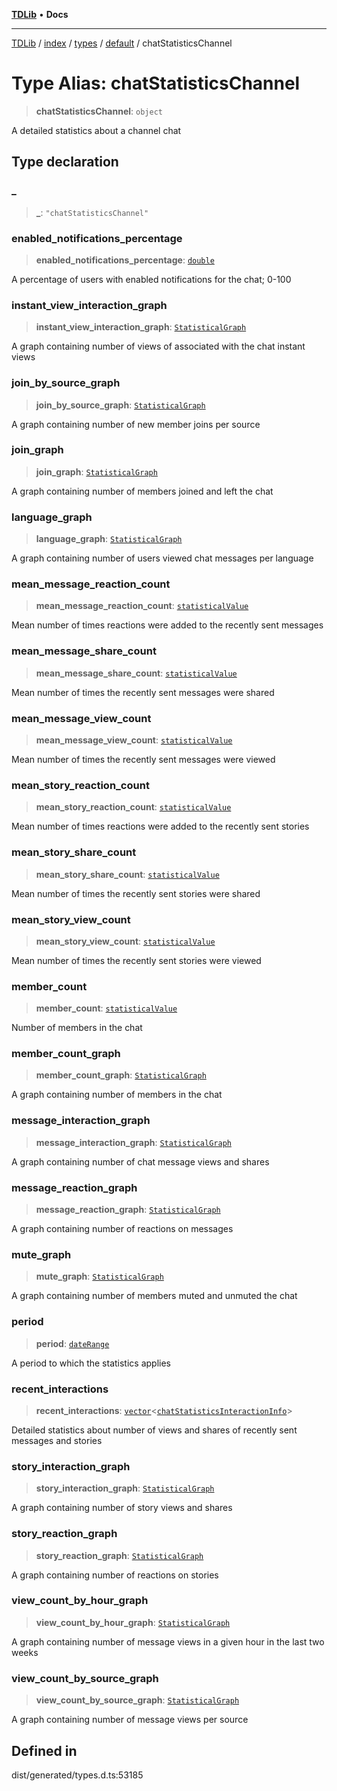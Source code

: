 [**TDLib**](../../../../../../README.md) • **Docs**

***

[TDLib](../../../../../../modules.md) / [index](../../../../../README.md) / [types](../../../README.md) / [default](../README.md) / chatStatisticsChannel

# Type Alias: chatStatisticsChannel

> **chatStatisticsChannel**: `object`

A detailed statistics about a channel chat

## Type declaration

### \_

> **\_**: `"chatStatisticsChannel"`

### enabled\_notifications\_percentage

> **enabled\_notifications\_percentage**: [`double`](double.md)

A percentage of users with enabled notifications for the chat; 0-100

### instant\_view\_interaction\_graph

> **instant\_view\_interaction\_graph**: [`StatisticalGraph`](StatisticalGraph.md)

A graph containing number of views of associated with the chat instant views

### join\_by\_source\_graph

> **join\_by\_source\_graph**: [`StatisticalGraph`](StatisticalGraph.md)

A graph containing number of new member joins per source

### join\_graph

> **join\_graph**: [`StatisticalGraph`](StatisticalGraph.md)

A graph containing number of members joined and left the chat

### language\_graph

> **language\_graph**: [`StatisticalGraph`](StatisticalGraph.md)

A graph containing number of users viewed chat messages per language

### mean\_message\_reaction\_count

> **mean\_message\_reaction\_count**: [`statisticalValue`](statisticalValue.md)

Mean number of times reactions were added to the recently sent messages

### mean\_message\_share\_count

> **mean\_message\_share\_count**: [`statisticalValue`](statisticalValue.md)

Mean number of times the recently sent messages were shared

### mean\_message\_view\_count

> **mean\_message\_view\_count**: [`statisticalValue`](statisticalValue.md)

Mean number of times the recently sent messages were viewed

### mean\_story\_reaction\_count

> **mean\_story\_reaction\_count**: [`statisticalValue`](statisticalValue.md)

Mean number of times reactions were added to the recently sent stories

### mean\_story\_share\_count

> **mean\_story\_share\_count**: [`statisticalValue`](statisticalValue.md)

Mean number of times the recently sent stories were shared

### mean\_story\_view\_count

> **mean\_story\_view\_count**: [`statisticalValue`](statisticalValue.md)

Mean number of times the recently sent stories were viewed

### member\_count

> **member\_count**: [`statisticalValue`](statisticalValue.md)

Number of members in the chat

### member\_count\_graph

> **member\_count\_graph**: [`StatisticalGraph`](StatisticalGraph.md)

A graph containing number of members in the chat

### message\_interaction\_graph

> **message\_interaction\_graph**: [`StatisticalGraph`](StatisticalGraph.md)

A graph containing number of chat message views and shares

### message\_reaction\_graph

> **message\_reaction\_graph**: [`StatisticalGraph`](StatisticalGraph.md)

A graph containing number of reactions on messages

### mute\_graph

> **mute\_graph**: [`StatisticalGraph`](StatisticalGraph.md)

A graph containing number of members muted and unmuted the chat

### period

> **period**: [`dateRange`](dateRange.md)

A period to which the statistics applies

### recent\_interactions

> **recent\_interactions**: [`vector`](vector.md)\<[`chatStatisticsInteractionInfo`](chatStatisticsInteractionInfo.md)\>

Detailed statistics about number of views and shares of recently sent messages and stories

### story\_interaction\_graph

> **story\_interaction\_graph**: [`StatisticalGraph`](StatisticalGraph.md)

A graph containing number of story views and shares

### story\_reaction\_graph

> **story\_reaction\_graph**: [`StatisticalGraph`](StatisticalGraph.md)

A graph containing number of reactions on stories

### view\_count\_by\_hour\_graph

> **view\_count\_by\_hour\_graph**: [`StatisticalGraph`](StatisticalGraph.md)

A graph containing number of message views in a given hour in the last two weeks

### view\_count\_by\_source\_graph

> **view\_count\_by\_source\_graph**: [`StatisticalGraph`](StatisticalGraph.md)

A graph containing number of message views per source

## Defined in

dist/generated/types.d.ts:53185
